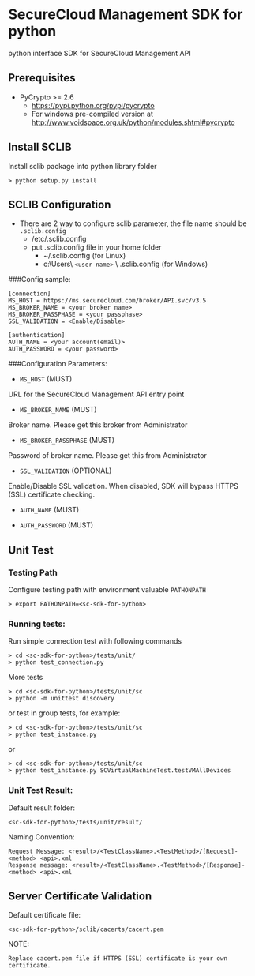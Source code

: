 # SecureCloud Management SDK for python

python interface SDK for SecureCloud Management API

## Prerequisites
- PyCrypto >= 2.6
	- https://pypi.python.org/pypi/pycrypto
	- For windows pre-compiled version at http://www.voidspace.org.uk/python/modules.shtml#pycrypto

## Install SCLIB

Install sclib package into python library folder

	> python setup.py install

## SCLIB Configuration

- There are 2 way to configure sclib parameter, the file name should be `.sclib.config`
	- /etc/.sclib.config
	- put .sclib.config file in your home folder
		- ~/.sclib.config (for Linux)
		- c:\Users\ `<user name>` \ .sclib.config (for Windows)

###Config sample:

	[connection]
	MS_HOST = https://ms.securecloud.com/broker/API.svc/v3.5
	MS_BROKER_NAME = <your broker name>
	MS_BROKER_PASSPHASE = <your passphase>
	SSL_VALIDATION = <Enable/Disable>

	[authentication]
	AUTH_NAME = <your account(email)>
	AUTH_PASSWORD = <your password>
	
###Configuration Parameters:
	
- `MS_HOST` (MUST)

URL for the SecureCloud Management API entry point

- `MS_BROKER_NAME` (MUST)

Broker name. Please get this broker from Administrator

- `MS_BROKER_PASSPHASE` (MUST)

Password of broker name. Please get this from Administrator

- `SSL_VALIDATION` (OPTIONAL)

Enable/Disable SSL validation. When disabled, SDK will bypass HTTPS (SSL) certificate checking.

- `AUTH_NAME` (MUST)

- `AUTH_PASSWORD` (MUST)

## Unit Test

### Testing Path
Configure testing path with environment valuable `PATHONPATH`

	> export PATHONPATH=<sc-sdk-for-python>

### Running tests:

Run simple connection test with following commands

	> cd <sc-sdk-for-python>/tests/unit/
	> python test_connection.py

More tests
	
	> cd <sc-sdk-for-python>/tests/unit/sc
	> python -m unittest discovery 

or test in group tests, for example:

	> cd <sc-sdk-for-python>/tests/unit/sc
	> python test_instance.py 

or 

	> cd <sc-sdk-for-python>/tests/unit/sc
	> python test_instance.py SCVirtualMachineTest.testVMAllDevices

	


### Unit Test Result:

Default result folder:

    <sc-sdk-for-python>/tests/unit/result/

Naming Convention:

    Request Message: <result>/<TestClassName>.<TestMethod>/[Request]-<method> <api>.xml
    Response message: <result>/<TestClassName>.<TestMethod>/[Response]-<method> <api>.xml

## Server Certificate Validation

Default certificate file:

    <sc-sdk-for-python>/sclib/cacerts/cacert.pem
	
NOTE:

	Replace cacert.pem file if HTTPS (SSL) certificate is your own certificate.
    
